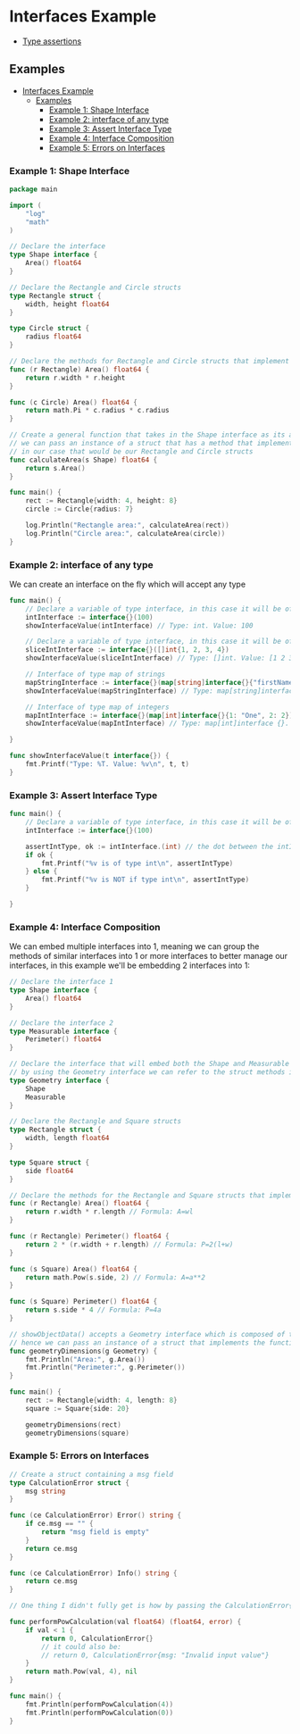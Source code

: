 # Interfaces Example

- [Type assertions](https://go.dev/tour/methods/15)

## Examples

- [Interfaces Example](#interfaces-example)
  - [Examples](#examples)
    - [Example 1: Shape Interface](#example-1-shape-interface)
    - [Example 2: interface of any type](#example-2-interface-of-any-type)
    - [Example 3: Assert Interface Type](#example-3-assert-interface-type)
    - [Example 4: Interface Composition](#example-4-interface-composition)
    - [Example 5: Errors on Interfaces](#example-5-errors-on-interfaces)

### Example 1: Shape Interface

```go
package main

import (
	"log"
	"math"
)

// Declare the interface
type Shape interface {
	Area() float64
}

// Declare the Rectangle and Circle structs
type Rectangle struct {
	width, height float64
}

type Circle struct {
	radius float64
}

// Declare the methods for Rectangle and Circle structs that implement the function(s) of the Shape interface
func (r Rectangle) Area() float64 {
	return r.width * r.height
}

func (c Circle) Area() float64 {
	return math.Pi * c.radius * c.radius
}

// Create a general function that takes in the Shape interface as its argument, for example here
// we can pass an instance of a struct that has a method that implements the Shape interface
// in our case that would be our Rectangle and Circle structs
func calculateArea(s Shape) float64 {
	return s.Area()
}

func main() {
	rect := Rectangle{width: 4, height: 8}
	circle := Circle{radius: 7}

	log.Println("Rectangle area:", calculateArea(rect))
	log.Println("Circle area:", calculateArea(circle))
}
```

### Example 2: interface of any type

We can create an interface on the fly which will accept any type

```go
func main() {
	// Declare a variable of type interface, in this case it will be of type int
	intInterface := interface{}(100)
	showInterfaceValue(intInterface) // Type: int. Value: 100

	// Declare a variable of type interface, in this case it will be of type slice of ints
	sliceIntInterface := interface{}([]int{1, 2, 3, 4})
	showInterfaceValue(sliceIntInterface) // Type: []int. Value: [1 2 3 4]

	// Interface of type map of strings
	mapStringInterface := interface{}(map[string]interface{}{"firstName": "Leif", "lastName": "Erikson"})
	showInterfaceValue(mapStringInterface) // Type: map[string]interface {}. Value: map[firstName:Leif lastName:Erikson]

	// Interface of type map of integers
	mapIntInterface := interface{}(map[int]interface{}{1: "One", 2: 2})
	showInterfaceValue(mapIntInterface) // Type: map[int]interface {}. Value: map[1:One 2:2]

}

func showInterfaceValue(t interface{}) {
	fmt.Printf("Type: %T. Value: %v\n", t, t)
}
```

### Example 3: Assert Interface Type

```go
func main() {
	// Declare a variable of type interface, in this case it will be of type int
	intInterface := interface{}(100)

	assertIntType, ok := intInterface.(int) // the dot between the intInterface variable and (int) instructs the compiler to asserts if intInterface is of type int.
	if ok {
		fmt.Printf("%v is of type int\n", assertIntType)
	} else {
		fmt.Printf("%v is NOT if type int\n", assertIntType)
	}

}

```

### Example 4: Interface Composition

We can embed multiple interfaces into 1, meaning we can group the methods of similar interfaces into 1 or more interfaces to better manage our interfaces, in this example we'll be embedding 2 interfaces into 1:

```go
// Declare the interface 1
type Shape interface {
	Area() float64
}

// Declare the interface 2
type Measurable interface {
	Perimeter() float64
}

// Declare the interface that will embed both the Shape and Measurable interfaces, which means that
// by using the Geometry interface we can refer to the struct methods implementing the Measurable and Shape interfaces
type Geometry interface {
	Shape
	Measurable
}

// Declare the Rectangle and Square structs
type Rectangle struct {
	width, length float64
}

type Square struct {
	side float64
}

// Declare the methods for the Rectangle and Square structs that implement the functions of the Shape and Measurable interface
func (r Rectangle) Area() float64 {
	return r.width * r.length // Formula: A=wl
}

func (r Rectangle) Perimeter() float64 {
	return 2 * (r.width + r.length) // Formula: P=2(l+w)
}

func (s Square) Area() float64 {
	return math.Pow(s.side, 2) // Formula: A=a**2
}

func (s Square) Perimeter() float64 {
	return s.side * 4 // Formula: P=4a
}

// showObjectData() accepts a Geometry interface which is composed of the Measurable and Shape interfaces
// hence we can pass an instance of a struct that implements the functions of the Measurable and Shape interfaces
func geometryDimensions(g Geometry) {
	fmt.Println("Area:", g.Area())
	fmt.Println("Perimeter:", g.Perimeter())
}

func main() {
	rect := Rectangle{width: 4, length: 8}
	square := Square{side: 20}

	geometryDimensions(rect)
	geometryDimensions(square)
```

### Example 5: Errors on Interfaces

```go
// Create a struct containing a msg field
type CalculationError struct {
	msg string
}

func (ce CalculationError) Error() string {
	if ce.msg == "" {
		return "msg field is empty"
	}
	return ce.msg
}

func (ce CalculationError) Info() string {
	return ce.msg
}

// One thing I didn't fully get is how by passing the CalculationError{msg: "Invalid input"} struct instance on the performCalculation() the performCalculation() would use the Error() method of the CalculationError struct, I would've thought that we would need to call the Error() method of the struct but this is not the case, so what I gather with this is that the compiler implicitly deduces that since we are returning a value of type error and because we're using the CalculationError{msg: "Invalid input value"} struct instance as its return value it "sees" that this struct instance has a method that implements the Error() function and hence it uses it.  So this is some sort of implicit default method for specific type returns or something like that, I honestly don't no how to refer to this behavior, I had no knowledge if this behavior but is good to know.

func performPowCalculation(val float64) (float64, error) {
	if val < 1 {
		return 0, CalculationError{}
		// it could also be:
		// return 0, CalculationError{msg: "Invalid input value"}
	}
	return math.Pow(val, 4), nil
}

func main() {
	fmt.Println(performPowCalculation(4))
	fmt.Println(performPowCalculation(0))
}
```
